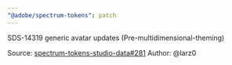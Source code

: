 ```yaml
---
"@adobe/spectrum-tokens": patch
---
```


SDS-14319 generic avatar updates (Pre-multidimensional-theming)

Source: [spectrum-tokens-studio-data#281](https://github.com/adobe/spectrum-tokens-studio-data/pull/281)
Author: @larz0
